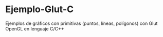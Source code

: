 # Ejemplo-Glut-C
Ejemplos de gráficos con primitivas (puntos, líneas, polígonos) con Glut OpenGL en lenguaje C/C++
